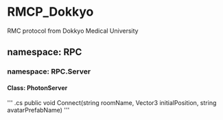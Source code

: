 # RMCP_Dokkyo
RMC protocol from Dokkyo Medical University
## namespace: RPC
### namespace: RPC.Server
#### Class: PhotonServer
''' .cs
public void Connect(string roomName, Vector3 initialPosition, string avatarPrefabName)
'''
